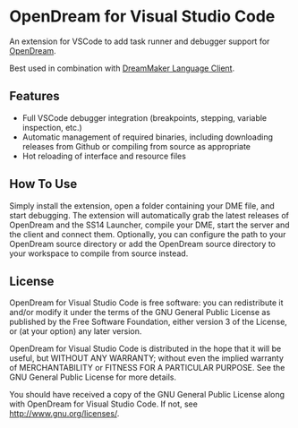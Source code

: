 # OpenDream for Visual Studio Code

An extension for VSCode to add task runner and debugger support for
[OpenDream](https://github.com/OpenDreamProject/).

Best used in combination with [DreamMaker Language Client](https://marketplace.visualstudio.com/items?itemName=platymuus.dm-langclient).

## Features

- Full VSCode debugger integration (breakpoints, stepping, variable inspection, etc.)
- Automatic management of required binaries, including downloading releases from Github or compiling from source as appropriate
- Hot reloading of interface and resource files

## How To Use

Simply install the extension, open a folder containing your DME file, and start debugging. The extension will automatically grab the latest releases of OpenDream and the SS14 Launcher, compile your DME, start the server and the client and connect them.
Optionally, you can configure the path to your OpenDream source directory or add the OpenDream source directory to your workspace to compile from source instead.

## License

OpenDream for Visual Studio Code is free software: you can redistribute it and/or modify
it under the terms of the GNU General Public License as published by
the Free Software Foundation, either version 3 of the License, or
(at your option) any later version.

OpenDream for Visual Studio Code is distributed in the hope that it will be useful,
but WITHOUT ANY WARRANTY; without even the implied warranty of
MERCHANTABILITY or FITNESS FOR A PARTICULAR PURPOSE.  See the
GNU General Public License for more details.

You should have received a copy of the GNU General Public License
along with OpenDream for Visual Studio Code.  If not, see <http://www.gnu.org/licenses/>.
